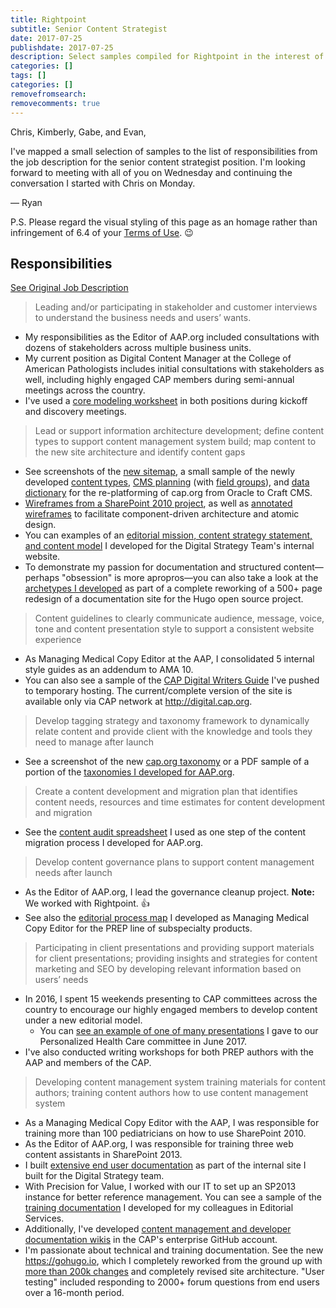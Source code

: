 ```yaml
---
title: Rightpoint
subtitle: Senior Content Strategist
date: 2017-07-25
publishdate: 2017-07-25
description: Select samples compiled for Rightpoint in the interest of obtaining the position of Senior Content Strategist.
categories: []
tags: []
categories: []
removefromsearch:
removecomments: true
---
```


Chris, Kimberly, Gabe, and Evan,

I've mapped a small selection of samples to the list of responsibilities from the job description for the senior content strategist position. I'm looking forward to meeting with all of you on Wednesday and continuing the conversation I started with Chris on Monday. 

&mdash; Ryan

P.S. Please regard the visual styling of this page as an homage rather than infringement of 6.4 of your [Terms of Use](https://www.rightpoint.com/terms-of-use). :wink: 

## Responsibilities
<a href="https://www.linkedin.com/jobs/view/343546058/" class="see-original" target="_blank" title="See the original job description on LinkedIn.">See Original Job Description</a>

> Leading and/or participating in stakeholder and customer interviews to understand the business needs and users’ wants.

* My responsibilities as the Editor of AAP.org included consultations with dozens of stakeholders across multiple business units. 
* My current position as Digital Content Manager at the College of American Pathologists includes initial consultations with stakeholders as well, including highly engaged CAP members during semi-annual meetings across the country. 
* I've used a [core modeling worksheet](/samples/core-modeling.pdf) in both positions during kickoff and discovery meetings.

> Lead or support information architecture development; define content types to support content management system build; map content to the new site architecture and identify content gaps

* See screenshots of the [new sitemap][caporgsitemap], a small sample of the newly developed [content types][contenttypes], [CMS planning][cmsplanning] (with [field groups][fieldgroups]), and [data dictionary][datadictionary] for the re-platforming of cap.org from Oracle to Craft CMS.
* [Wireframes from a SharePoint 2010 project][sharepointwireframe], as well as [annotated wireframes][componentwireframes] to facilitate component-driven architecture and atomic design.  
* You can examples of an [editorial mission, content strategy statement, and content model][dstdocsedmission] I developed for the Digital Strategy Team's internal website.
* To demonstrate my passion for documentation and structured content&mdash;perhaps "obsession" is more apropros&mdash;you can also take a look at the [archetypes I developed][archetypes] as part of a complete reworking of a 500+ page redesign of a documentation site for the Hugo open source project.


> Content guidelines to clearly communicate audience, message, voice, tone and content presentation style to support a consistent website experience

* As Managing Medical Copy Editor at the AAP, I consolidated 5 internal style guides as an addendum to AMA 10. 
* You can also see a sample of the [CAP Digital Writers Guide](https://dst-temp.netlify.com/digital-writers-guide/) I've pushed to temporary hosting. The current/complete version of the site is available only via CAP network at http://digital.cap.org.

> Develop tagging strategy and taxonomy framework to dynamically relate content and provide client with the knowledge and tools they need to manage after launch

* See a screenshot of the new [cap.org taxonomy][caporgtaxonomy] or a PDF sample of a portion of the [taxonomies I developed for AAP.org][aaporgtaxonomies].

> Create a content development and migration plan that identifies content needs, resources and time estimates for content development and migration

* See the [content audit spreadsheet][aaporgaudit] I used as one step of the content migration process I developed for AAP.org.

> Develop content governance plans to support content management needs after launch

* As the Editor of AAP.org, I lead the governance cleanup project. **Note:** We worked with Rightpoint. :thumbsup:
* See also the [editorial process map][processmap] I developed as Managing Medical Copy Editor for the PREP line of subspecialty products. 



> Participating in client presentations and providing support materials for client presentations; providing insights and strategies for content marketing and SEO by developing relevant information based on users’ needs

* In 2016, I spent 15 weekends presenting to CAP committees across the country to encourage our highly engaged members to develop content under a new editorial model. 
    * You can [see an example of one of many presentations][phcpresentation] I gave to our Personalized Health Care committee in June 2017. 
* I've also conducted writing workshops for both PREP authors with the AAP and members of the CAP.

> Developing content management system training materials for content authors; training content authors how to use content management system

* As a Managing Medical Copy Editor with the AAP, I was responsible for training more than 100 pediatricians on how to use SharePoint 2010. 
* As the Editor of AAP.org, I was responsible for training three web content assistants in SharePoint 2013. 
* I built [extensive end user documentation][dstdocs] as part of the internal site I built for the Digital Strategy team.
* With Precision for Value, I worked with our IT to set up an SP2013 instance for better reference management. You can see a sample of the [training documentation][precisionwiki] I developed for my colleagues in Editorial Services. 
* Additionally, I've developed [content management and developer documentation wikis][capwiki] in the CAP's enterprise GitHub account.
* I'm passionate about technical and training documentation. See the new https://gohugo.io, which I completely reworked from the ground up with [more than 200k changes][hugocontribute] and completely revised site architecture. "User testing" included responding to 2000+ forum questions from end users over a 16-month period.


[aaporgaudit]: /samples/aaporg-content-audit.xlsx
[aaporgtaxonomies]: /samples/aaporg-taxonomies.pdf
[archetypes]: https://github.com/gohugoio/gohugoioTheme/tree/master/archetypes
[caporgtaxonomy]: /samples/caporg-taxonomy.png
[caporgsitemap]: /samples/caporg-sitemap.png
[capwiki]: /samples/caporg-github-wiki.png
[cmsplanning]: /samples/cms-planning.png
[componentwireframes]: /samples/annotated-wireframes.png
[contenttypes]: /samples/caporg-content-types.png
[datadictionary]: /samples/caporg-data-dictionary.png
[dstdocs]: https://dst-temp.netlify.com/docs/
[dstdocsedmission]: https://dst-temp.netlify.com/docs/#editorial-mission
[fieldgroups]: /samples/field-groups.png
[hugocontribute]: https://github.com/gohugoio/hugoDocs/graphs/contributors
[phcpresentation]: https://phc.netlify.com/
[precisionwiki]: /samples/wiki-training-sample.pdf
[processmap]: /samples/prep-process-model.pdf
[jobdescription]: https://www.linkedin.com/jobs/view/343546058 "Visit the complete job description for Senior Content Strategist on LinkedIn."
[sharepointwireframe]: /samples/sharepoint-wireframe.pdf
